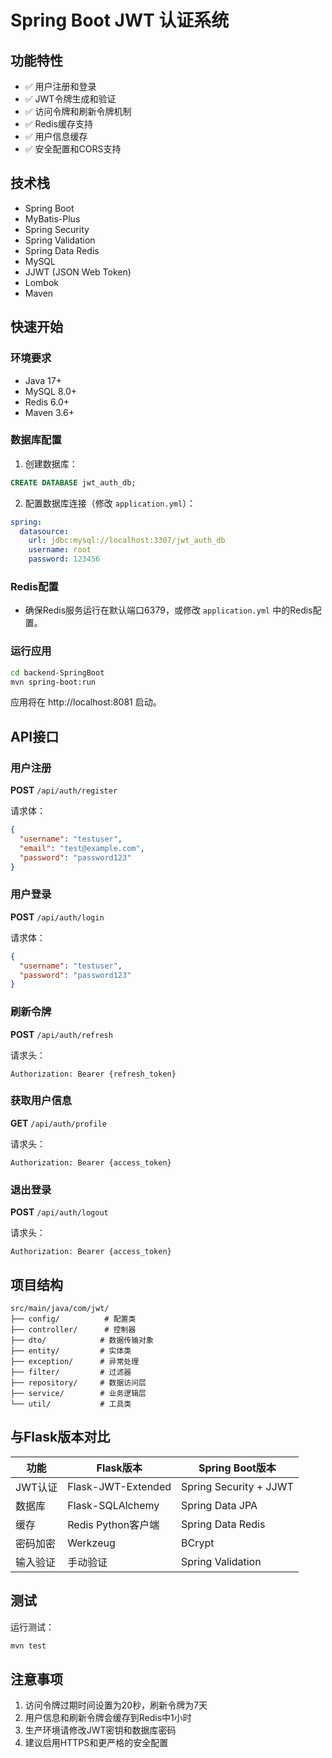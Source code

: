 # Spring Boot JWT 认证系统

## 功能特性

- ✅ 用户注册和登录
- ✅ JWT令牌生成和验证
- ✅ 访问令牌和刷新令牌机制
- ✅ Redis缓存支持
- ✅ 用户信息缓存
- ✅ 安全配置和CORS支持

## 技术栈

- Spring Boot
- MyBatis-Plus
- Spring Security
- Spring Validation
- Spring Data Redis
- MySQL
- JJWT (JSON Web Token)
- Lombok
- Maven

## 快速开始

### 环境要求

- Java 17+
- MySQL 8.0+
- Redis 6.0+
- Maven 3.6+

### 数据库配置

1. 创建数据库：
```sql
CREATE DATABASE jwt_auth_db;
```

2. 配置数据库连接（修改 `application.yml`）：
```yaml
spring:
  datasource:
    url: jdbc:mysql://localhost:3307/jwt_auth_db
    username: root
    password: 123456
```

### Redis配置

- 确保Redis服务运行在默认端口6379，或修改 `application.yml` 中的Redis配置。

### 运行应用

```bash
cd backend-SpringBoot
mvn spring-boot:run
```

应用将在 http://localhost:8081 启动。

## API接口

### 用户注册

**POST** `/api/auth/register`

请求体：
```json
{
  "username": "testuser",
  "email": "test@example.com",
  "password": "password123"
}
```

### 用户登录

**POST** `/api/auth/login`

请求体：
```json
{
  "username": "testuser",
  "password": "password123"
}
```

### 刷新令牌

**POST** `/api/auth/refresh`

请求头：
```
Authorization: Bearer {refresh_token}
```

### 获取用户信息

**GET** `/api/auth/profile`

请求头：
```
Authorization: Bearer {access_token}
```

### 退出登录

**POST** `/api/auth/logout`

请求头：
```
Authorization: Bearer {access_token}
```

## 项目结构

```
src/main/java/com/jwt/
├── config/          # 配置类
├── controller/      # 控制器
├── dto/            # 数据传输对象
├── entity/         # 实体类
├── exception/      # 异常处理
├── filter/         # 过滤器
├── repository/     # 数据访问层
├── service/        # 业务逻辑层
└── util/           # 工具类
```

## 与Flask版本对比

| 功能 | Flask版本 | Spring Boot版本 |
|------|-----------|-----------------|
| JWT认证 | Flask-JWT-Extended | Spring Security + JJWT |
| 数据库 | Flask-SQLAlchemy | Spring Data JPA |
| 缓存 | Redis Python客户端 | Spring Data Redis |
| 密码加密 | Werkzeug | BCrypt |
| 输入验证 | 手动验证 | Spring Validation |

## 测试

运行测试：
```bash
mvn test
```

## 注意事项

1. 访问令牌过期时间设置为20秒，刷新令牌为7天
2. 用户信息和刷新令牌会缓存到Redis中1小时
3. 生产环境请修改JWT密钥和数据库密码
4. 建议启用HTTPS和更严格的安全配置